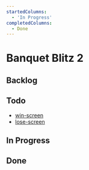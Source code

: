 ```yaml
---
startedColumns:
  - 'In Progress'
completedColumns:
  - Done
---
```


# Banquet Blitz 2

## Backlog

## Todo

- [win-screen](tasks/win-screen.md)
- [lose-screen](tasks/lose-screen.md)

## In Progress

## Done

